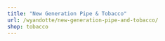 ```yaml
---
title: "New Generation Pipe & Tobacco"
url: /wyandotte/new-generation-pipe-and-tobacco/
shop: tobacco
---
```

